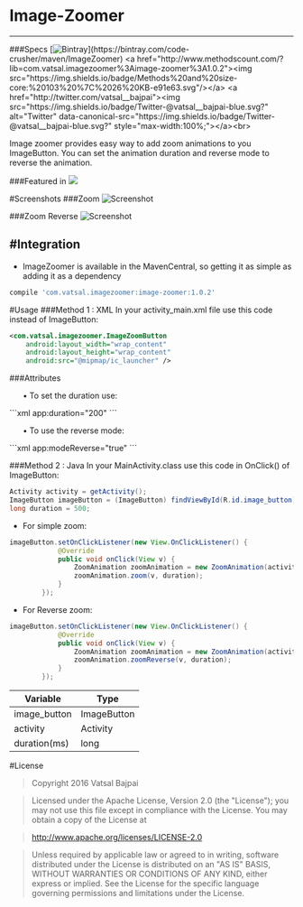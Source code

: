 Image-Zoomer
==========
--------
###Specs
[![Bintray](https://img.shields.io/badge/Bintray-v1.0.2-brightgreen.svg?)](https://bintray.com/code-crusher/maven/ImageZoomer)
<a href="http://www.methodscount.com/?lib=com.vatsal.imagezoomer%3Aimage-zoomer%3A1.0.2"><img src="https://img.shields.io/badge/Methods%20and%20size-core:%20103%20%7C%2026%20KB-e91e63.svg"/></a>
<a href="http://twitter.com/vatsal__bajpai"><img src="https://img.shields.io/badge/Twitter-@vatsal__bajpai-blue.svg?" alt="Twitter" data-canonical-src="https://img.shields.io/badge/Twitter-@vatsal__bajpai-blue.svg?" style="max-width:100%;"></a><br>

Image zoomer provides easy way to add zoom animations to you ImageButton. You can set the animation duration and reverse mode to reverse the animation.

###Featured in
<a href="http://android-arsenal.com/details/1/3799"><img src="https://img.shields.io/badge/Android%20Arsenal-ImageZoomer-green.svg"/></a>

#Screenshots
###Zoom
![Screenshot](https://github.com/code-crusher/Image-Zoomer/blob/master/screenshots/zoom.gif)

###Zoom Reverse
![Screenshot](https://github.com/code-crusher/Image-Zoomer/blob/master/screenshots/zoomReverse.gif)

#Integration
-------------

 - ImageZoomer is available in the MavenCentral, so getting it as simple as adding it as a dependency

```gradle
compile 'com.vatsal.imagezoomer:image-zoomer:1.0.2'
```

#Usage
###Method 1 : XML
In your activity_main.xml file use this code instead of ImageButton:

```xml  
<com.vatsal.imagezoomer.ImageZoomButton
    android:layout_width="wrap_content"
    android:layout_height="wrap_content"
    android:src="@mipmap/ic_launcher" />
```
###Attributes

<ul>• To set the duration use:
</ul>
```xml
    app:duration="200"
```
<ul>• To use the reverse mode:
</ul>
```xml
    app:modeReverse="true"
```

###Method 2 : Java
In your MainActivity.class use this code in OnClick() of ImageButton:

```Java
Activity activity = getActivity();
ImageButton imageButton = (ImageButton) findViewById(R.id.image_button);
long duration = 500;
```
 - For simple zoom:
```Java
imageButton.setOnClickListener(new View.OnClickListener() {
            @Override
            public void onClick(View v) {
                ZoomAnimation zoomAnimation = new ZoomAnimation(activity);
                zoomAnimation.zoom(v, duration);
            }
        });
```

 - For Reverse zoom:

```Java
imageButton.setOnClickListener(new View.OnClickListener() {
            @Override
            public void onClick(View v) {
                ZoomAnimation zoomAnimation = new ZoomAnimation(activity);
                zoomAnimation.zoomReverse(v, duration);
            }
        });
```

Variable     | Type
-------- | ---
image_button | ImageButton
activity    | Activity
duration(ms)     | long

#License

> Copyright 2016 Vatsal Bajpai

>Licensed under the Apache License, Version 2.0 (the "License");
you may not use this file except in compliance with the License.
You may obtain a copy of the License at

>   http://www.apache.org/licenses/LICENSE-2.0

>Unless required by applicable law or agreed to in writing, software
distributed under the License is distributed on an "AS IS" BASIS,
>WITHOUT WARRANTIES OR CONDITIONS OF ANY KIND, either express or implied.
>See the License for the specific language governing permissions and
>limitations under the License.
